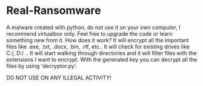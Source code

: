 # Real-Ransomware

A malware created with python, do not use it on your own computer, I recommend virtualbox only.
Feel free to upgrade the code or learn something new from it.
How does it work?
It will encrypt all the important files like .exe, .txt, .docx, .bin, .rtf, etc..
It will check for existing drives like C:/, D:/ ..
It will start walking through directories and it will filter files with the extensions I want to encrypt.
With the generated key you can decrypt all the files by using 'decryptor.py'.

DO NOT USE ON ANY ILLEGAL ACTIVITY!
